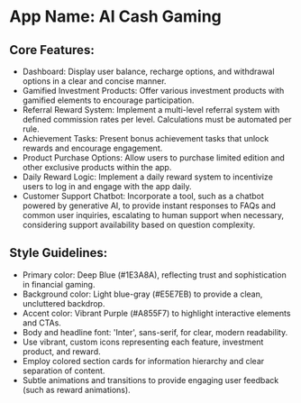 # **App Name**: AI Cash Gaming

## Core Features:

- Dashboard: Display user balance, recharge options, and withdrawal options in a clear and concise manner.
- Gamified Investment Products: Offer various investment products with gamified elements to encourage participation.
- Referral Reward System: Implement a multi-level referral system with defined commission rates per level. Calculations must be automated per rule.
- Achievement Tasks: Present bonus achievement tasks that unlock rewards and encourage engagement.
- Product Purchase Options: Allow users to purchase limited edition and other exclusive products within the app.
- Daily Reward Logic: Implement a daily reward system to incentivize users to log in and engage with the app daily.
- Customer Support Chatbot: Incorporate a tool, such as a chatbot powered by generative AI, to provide instant responses to FAQs and common user inquiries, escalating to human support when necessary, considering support availability based on question complexity.

## Style Guidelines:

- Primary color: Deep Blue (#1E3A8A), reflecting trust and sophistication in financial gaming.
- Background color: Light blue-gray (#E5E7EB) to provide a clean, uncluttered backdrop.
- Accent color: Vibrant Purple (#A855F7) to highlight interactive elements and CTAs.
- Body and headline font: 'Inter', sans-serif, for clear, modern readability.
- Use vibrant, custom icons representing each feature, investment product, and reward.
- Employ colored section cards for information hierarchy and clear separation of content.
- Subtle animations and transitions to provide engaging user feedback (such as reward animations).
